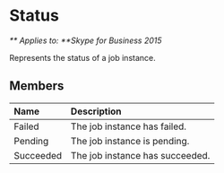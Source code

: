 
# Status


_** Applies to: **Skype for Business 2015_

Represents the status of a job instance.
            
## Members



|**Name**|**Description**|
|:-----|:-----|
|Failed|The job instance has failed.|
|Pending|The job instance is pending.|
|Succeeded|The job instance has succeeded.|
